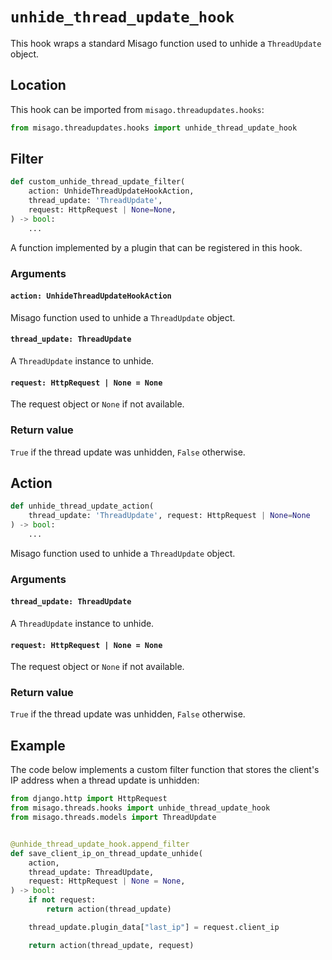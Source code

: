 # `unhide_thread_update_hook`

This hook wraps a standard Misago function used to unhide a `ThreadUpdate` object.


## Location

This hook can be imported from `misago.threadupdates.hooks`:

```python
from misago.threadupdates.hooks import unhide_thread_update_hook
```


## Filter

```python
def custom_unhide_thread_update_filter(
    action: UnhideThreadUpdateHookAction,
    thread_update: 'ThreadUpdate',
    request: HttpRequest | None=None,
) -> bool:
    ...
```

A function implemented by a plugin that can be registered in this hook.


### Arguments

#### `action: UnhideThreadUpdateHookAction`

Misago function used to unhide a `ThreadUpdate` object.


#### `thread_update: ThreadUpdate`

A `ThreadUpdate` instance to unhide.


#### `request: HttpRequest | None = None`

The request object or `None` if not available.


### Return value

`True` if the thread update was unhidden, `False` otherwise.


## Action

```python
def unhide_thread_update_action(
    thread_update: 'ThreadUpdate', request: HttpRequest | None=None
) -> bool:
    ...
```

Misago function used to unhide a `ThreadUpdate` object.


### Arguments

#### `thread_update: ThreadUpdate`

A `ThreadUpdate` instance to unhide.


#### `request: HttpRequest | None = None`

The request object or `None` if not available.


### Return value

`True` if the thread update was unhidden, `False` otherwise.


## Example

The code below implements a custom filter function that stores the client's IP address when a thread update is unhidden:

```python
from django.http import HttpRequest
from misago.threads.hooks import unhide_thread_update_hook
from misago.threads.models import ThreadUpdate


@unhide_thread_update_hook.append_filter
def save_client_ip_on_thread_update_unhide(
    action,
    thread_update: ThreadUpdate,
    request: HttpRequest | None = None,
) -> bool:
    if not request:
        return action(thread_update)

    thread_update.plugin_data["last_ip"] = request.client_ip

    return action(thread_update, request)
```